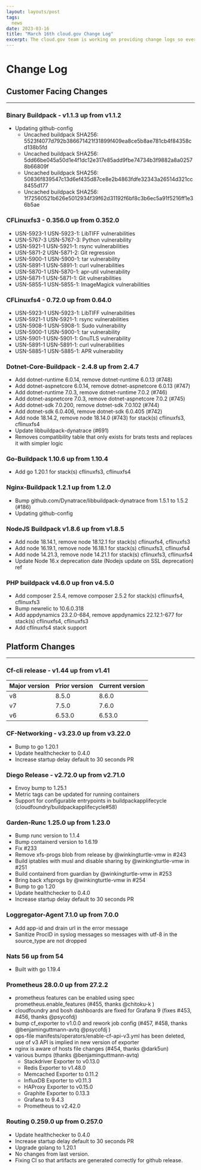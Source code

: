 ```yaml
---
layout: layouts/post
tags:
  news
date: 2023-03-16
title: "March 16th cloud.gov Change Log"
excerpt: The cloud.gov team is working on providing change logs so everyone can see new features and updates. Happy March Madness!
---
```


# Change Log

## Customer Facing Changes
---
### Binary Buildpack - v1.1.3 up from v1.1.2
* Updating github-config
  * Uncached buildpack SHA256: 5523f4077d792b386671421f31899f409ea8ce5b8ae781cb4f84358cd138b5fd
  * Uncached buildpack SHA256: 5dd66be045a50d1e4f1dc12e317e85add9fbe74734b3f9882a8a02578b66809f
  * Uncached buildpack SHA256: 50836f839547c13d6ef435d87ce8e2b4863fdfe32343a26514d321cc8455d177
  * Uncached buildpack SHA256: 1f72560521b626e5012934f39f62d31192f6bf8c3b6ec5a91f5216ff1e36b5ae

### CFLinuxfs3 - 0.356.0 up from 0.352.0
* USN-5923-1 USN-5923-1: LibTIFF vulnerabilities
* USN-5767-3 USN-5767-3: Python vulnerability
* USN-5921-1 USN-5921-1: rsync vulnerabilities
* USN-5871-2 USN-5871-2: Git regression
* USN-5900-1 USN-5900-1: tar vulnerability
* USN-5891-1 USN-5891-1: curl vulnerabilities
* USN-5870-1 USN-5870-1: apr-util vulnerability
* USN-5871-1 USN-5871-1: Git vulnerabilities
* USN-5855-1 USN-5855-1: ImageMagick vulnerabilities

### CFLinuxfs4 - 0.72.0 up from 0.64.0
* USN-5923-1 USN-5923-1: LibTIFF vulnerabilities
* USN-5921-1 USN-5921-1: rsync vulnerabilities
* USN-5908-1 USN-5908-1: Sudo vulnerability
* USN-5900-1 USN-5900-1: tar vulnerability
* USN-5901-1 USN-5901-1: GnuTLS vulnerability
* USN-5891-1 USN-5891-1: curl vulnerabilities
* USN-5885-1 USN-5885-1: APR vulnerability

### Dotnet-Core-Buildpack - 2.4.8 up from 2.4.7
* Add dotnet-runtime 6.0.14, remove dotnet-runtime 6.0.13 (#748)
* Add dotnet-aspnetcore 6.0.14, remove dotnet-aspnetcore 6.0.13 (#747)
* Add dotnet-runtime 7.0.3, remove dotnet-runtime 7.0.2 (#746)
* Add dotnet-aspnetcore 7.0.3, remove dotnet-aspnetcore 7.0.2 (#745)
* Add dotnet-sdk 7.0.200, remove dotnet-sdk 7.0.102 (#744)
* Add dotnet-sdk 6.0.406, remove dotnet-sdk 6.0.405 (#742)
* Add node 18.14.2, remove node 18.14.0 (#743)
    for stack(s) cflinuxfs3, cflinuxfs4
* Update libbuildpack-dynatrace (#691)
* Removes compatibility table that only exists for brats tests and replaces it with simpler logic

### Go-Buildpack 1.10.6 up from 1.10.4
* Add go 1.20.1
for stack(s) cflinuxfs3, cflinuxfs4

### Nginx-Buildpack 1.2.1 up from 1.2.0
* Bump github.com/Dynatrace/libbuildpack-dynatrace from 1.5.1 to 1.5.2 (#186)
* Updating github-config

### NodeJS Buildpack v1.8.6 up from v1.8.5
* Add node 18.14.1, remove node 18.12.1 for stack(s) cflinuxfs4, cflinuxfs3
* Add node 16.19.1, remove node 16.18.1 for stack(s) cflinuxfs3, cflinuxfs4
* Add node 14.21.3, remove node 14.21.1 for stack(s) cflinuxfs3, cflinuxfs4
* Update Node 16.x deprecation date (Nodejs update on SSL deprecation) ref

### PHP buildpack v4.6.0 up fron v4.5.0
* Add composer 2.5.4, remove composer 2.5.2 for stack(s) cflinuxfs4, cflinuxfs3
* Bump newrelic to 10.6.0.318
* Add appdynamics 23.2.0-684, remove appdynamics 22.12.1-677 for stack(s) cflinuxfs4, cflinuxfs3
* Add cflinuxfs4 stack support

## Platform Changes
---
### Cf-cli release - v1.44 up from v1.41
| Major version |Prior version |	Current version
| -----| -----| -----|
| v8	| 8.5.0	| 8.6.0
|v7	| 7.5.0	| 7.6.0
|v6	| 6.53.0 | 6.53.0

### CF-Networking - v3.23.0 up from v3.22.0
* Bump to go 1.20.1
* Update healthchecker to 0.4.0
* Increase startup delay default to 30 seconds PR

### Diego Release - v2.72.0 up from v2.71.0
* Envoy bump to 1.25.1
* Metric tags can be updated for running containers
* Support for configurable entrypoints in buildpackapplifecycle (cloudfoundry/buildpackapplifecycle#58)

### Garden-Runc 1.25.0 up from 1.23.0
* Bump runc version to 1.1.4
* Bump containerd version to 1.6.19
* Fix #233
* Remove xfs-progs blob from release by @winkingturtle-vmw in #243
* Build iptables with musl and disable sharing by @winkingturtle-vmw in #251
* Build containerd from guardian by @winkingturtle-vmw in #253
* Bring back xfsprogs by @winkingturtle-vmw in #254
* Bump to go 1.20
* Update healthchecker to 0.4.0
* Increase startup delay default to 30 seconds PR

### Loggregator-Agent 7.1.0 up from 7.0.0
* Add app-id and drain url in the error message
* Sanitize ProcID in syslog messages so messages with utf-8 in the source_type are not dropped

### Nats 56 up from 54
* Built with go 1.19.4

### Prometheus 28.0.0 up from 27.2.2
* prometheus features can be enabled using spec prometheus.enable_features (#455, thanks @chitoku-k )
* cloudfoundry and bosh dashboards are fixed for Grafana 9 (fixes #453, #456, thanks @psycofdj)
* bump cf_exporter to v1.0.0 and rework job config (#457, #458, thanks @benjaminguttmann-avtq @psycofdj )
* ops-file manifests/operators/enable-cf-api-v3.yml has been deleted, use of v3 API is implied in new version of exporter
* nginx is aware of hosts file changes (#454, thanks @dark5un)
* various bumps (thanks @benjaminguttmann-avtq)
  * Stackdriver Exporter to v0.13.0
  * Redis Exporter to v1.48.0
  * Memcached Exporter to 0.11.2
  * InfluxDB Exporter to v0.11.3
  * HAProxy Exporter to v0.15.0
  * Graphite Exporter to 0.13.3
  * Grafana to 9.4.3
  * Prometheus to v2.42.0

### Routing 0.259.0 up from 0.257.0
* Update healthchecker to 0.4.0
* Increase startup delay default to 30 seconds PR
* Upgrade golang to 1.20.1
* No changes from last version.
* Fixing CI so that artifacts are generated correctly for github release.


